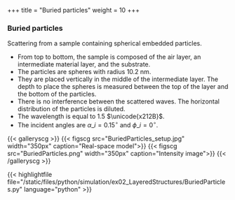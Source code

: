 +++
title = "Buried particles"
weight = 10
+++

### Buried particles

Scattering from a sample containing spherical embedded particles.

* From top to bottom, the sample is composed of the air layer, an intermediate material layer, and the substrate.
* The particles are spheres with radius $10.2$ nm.
* They are placed vertically in the middle of the intermediate layer. The depth to place the spheres is measured between the top of the layer and the bottom of the particles.
* There is no interference between the scattered waves. The horizontal distribution of the particles is diluted.
* The wavelength is equal to $1.5$ $\unicode{x212B}$.
* The incident angles are $\alpha\_i = 0.15 ^{\circ}$ and $\phi\_i = 0^{\circ}$.

{{< galleryscg >}}
{{< figscg src="BuriedParticles_setup.jpg" width="350px" caption="Real-space model">}}
{{< figscg src="BuriedParticles.png" width="350px" caption="Intensity image">}}
{{< /galleryscg >}}

{{< highlightfile file="/static/files/python/simulation/ex02_LayeredStructures/BuriedParticles.py" language="python" >}}
